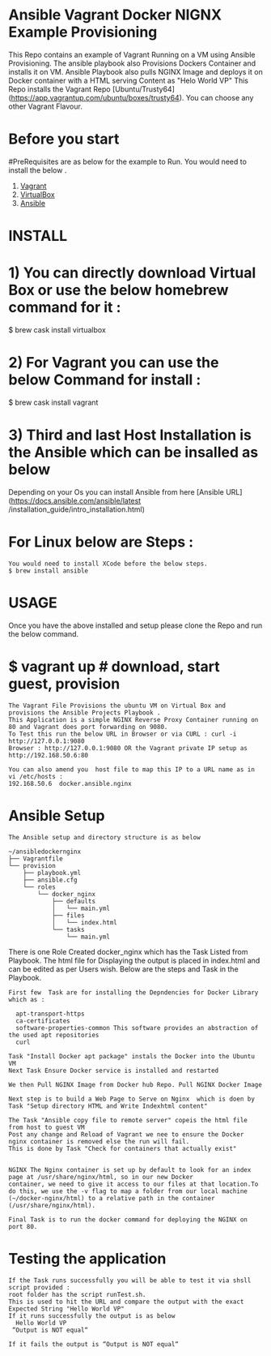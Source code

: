 # Ansible Vagrant Docker NIGNX Example Provisioning

This Repo contains an example of Vagrant Running on a VM using Ansible Provisioning. The ansible  playbook also Provisions Dockers Container and installs it on VM.
Ansible Playbook also pulls NGINX Image and deploys it on Docker container with a HTML serving Content as "Helo World VP"
This Repo installs the Vagrant Repo [Ubuntu/Trusty64] (https://app.vagrantup.com/ubuntu/boxes/trusty64). You can choose any other Vagrant Flavour.

# Before you start

#PreRequisites are as below for the example to Run.
You would need to install the below .

1) [Vagrant](http://vagrantup.com/)
2) [VirtualBox](https://www.virtualbox.org/)
3) [Ansible](http://www.ansible.com/)


# INSTALL 
  
  # 1)  You can directly download Virtual Box or use the below homebrew command for it :
   $ brew cask install virtualbox

  # 2) For Vagrant you can use the below Command for install :

   $ brew cask install vagrant

   # 3) Third and last Host Installation is the Ansible which can be insalled as below 

  Depending on your Os you can install Ansible from here [Ansible URL](https://docs.ansible.com/ansible/latest      /installation_guide/intro_installation.html)
  
  # For Linux below are Steps :
    You would need to install XCode before the below steps.
    $ brew install ansible
 
 # USAGE 
 
 Once you have the above installed and setup please clone the Repo and run the below command.
 
   # $ vagrant up                    # download, start guest, provision
    The Vagrant File Provisions the ubuntu VM on Virtual Box and provisions the Ansible Projects Playbook .
    This Application is a simple NGINX Reverse Proxy Container running on 80 and Vagrant does port forwarding on 9080.
    To Test this run the below URL in Browser or via CURL : curl -i http://127.0.0.1:9080
    Browser : http://127.0.0.1:9080 OR the Vagrant private IP setup as http://192.168.50.6:80
    
    You can also amend you  host file to map this IP to a URL name as in vi /etc/hosts :
    192.168.50.6  docker.ansible.nginx
    
    
  # Ansible Setup 
    The Ansible setup and directory structure is as below
    
    ~/ansibledockernginx                                                       
    ├── Vagrantfile
    └── provision
        ├── playbook.yml
        ├── ansible.cfg
        └── roles
            └── docker_nginx
                ├── defaults
                │   └── main.yml
                ├── files
                │   └── index.html
                └── tasks
                    └── main.yml
                    
    
   There is one Role Created docker_nginx which has the Task Listed from Playbook.
   The html file for Displaying the output is placed in index.html and can be edited as per Users wish.
   Below are the steps and Task in the Playbook.
   
    First few  Task are for installing the Depndencies for Docker Library which as :
    
      apt-transport-https
      ca-certificates
      software-properties-common This software provides an abstraction of the used apt repositories
      curl 
    
    Task "Install Docker apt package" instals the Docker into the Ubuntu VM
    Next Task Ensure Docker service is installed and restarted
    
    We then Pull NGINX Image from Docker hub Repo. Pull NGINX Docker Image
    
    Next step is to build a Web Page to Serve on Nginx  which is doen by Task "Setup directory HTML and Write Indexhtml content"
    
    The Task "Ansible copy file to remote server" copeis the html file from host to guest VM
    Post any change and Reload of Vagrant we nee to ensure the Docker nginx container is removed else the run will fail.
    This is done by Task "Check for containers that actually exist"
   
   
    NGINX The Nginx container is set up by default to look for an index page at /usr/share/nginx/html, so in our new Docker            container, we need to give it access to our files at that location.To do this, we use the -v flag to map a folder from our local machine (~/docker-nginx/html) to a relative path in the container (/usr/share/nginx/html).
    
    Final Task is to run the docker command for deploying the NGINX on port 80.
    
   # Testing the application
    If the Task runs successfully you will be able to test it via shsll script provided : 
    root folder has the script runTest.sh.
    This is used to hit the URL and compare the output with the exact Expected String "Hello World VP"
    If it runs successfully the output is as below
      Hello World VP 
     “Output is NOT equal“
     
    If it fails the output is “Output is NOT equal“
    
    
  
    
    
    
    
    

  

